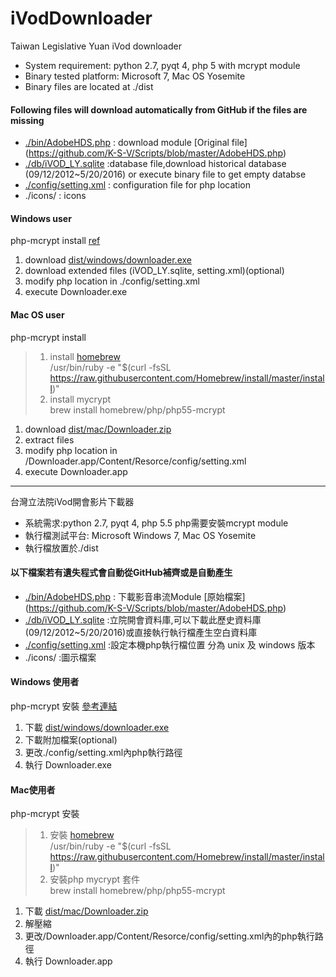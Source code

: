 # iVodDownloader
Taiwan Legislative Yuan iVod downloader
*  System requirement: python 2.7, pyqt 4, php 5 with mcrypt module
*  Binary tested platform: Microsoft 7, Mac OS Yosemite
*  Binary files are located at ./dist
  
#### Following files will download automatically  from GitHub if the files are missing
- [./bin/AdobeHDS.php](https://raw.githubusercontent.com/chpaul/iVodDownloader/5901b505e8981080b5f5ef33afd44d714aa9d8e1/bin/AdobeHDS.php) : download module [Original file] (https://github.com/K-S-V/Scripts/blob/master/AdobeHDS.php)
- [./db/iVOD_LY.sqlite](https://github.com/chpaul/iVodDownloader/blob/5901b505e8981080b5f5ef33afd44d714aa9d8e1/db/iVOD_LY.sqlite) :database file,download historical database (09/12/2012~5/20/2016) or execute binary file to get empty databse
- [./config/setting.xml](https://github.com/chpaul/iVodDownloader/tree/master/config) : configuration file for php location
- ./icons/ : icons

#### Windows user
php-mcrypt install [ref](http://php.net/manual/en/install.windows.extensions.php)   
     
1. download [dist/windows/downloader.exe](https://github.com/chpaul/iVodDownloader/raw/master/dist/windows/Downloader.exe)
2. download extended files (iVOD_LY.sqlite, setting.xml)(optional)
3. modify php location in ./config/setting.xml
4. execute Downloader.exe

#### Mac OS user
php-mcrypt install  
>1. install [homebrew](http://brew.sh/)    
>/usr/bin/ruby -e "$(curl -fsSL https://raw.githubusercontent.com/Homebrew/install/master/install)"
>2. install mycrypt    
>brew install homebrew/php/php55-mcrypt

1. download  [dist/mac/Downloader.zip](https://github.com/chpaul/iVodDownloader/raw/master/dist/mac/Downloader.zip)
2. extract files
3. modify php location in /Downloader.app/Content/Resorce/config/setting.xml
4. execute Downloader.app


-------------------------------

台灣立法院iVod開會影片下載器

*  系統需求:python 2.7, pyqt 4, php 5.5 php需要安裝mcrypt module
*  執行檔測試平台: Microsoft Windows 7, Mac OS Yosemite
*  執行檔放置於./dist

#### 以下檔案若有遺失程式會自動從GitHub補齊或是自動產生
- [./bin/AdobeHDS.php](https://raw.githubusercontent.com/chpaul/iVodDownloader/5901b505e8981080b5f5ef33afd44d714aa9d8e1/bin/AdobeHDS.php) : 下載影音串流Module [原始檔案] (https://github.com/K-S-V/Scripts/blob/master/AdobeHDS.php)
- [./db/iVOD_LY.sqlite](https://github.com/chpaul/iVodDownloader/blob/5901b505e8981080b5f5ef33afd44d714aa9d8e1/db/iVOD_LY.sqlite) :立院開會資料庫,可以下載此歷史資料庫(09/12/2012~5/20/2016)或直接執行執行檔產生空白資料庫
- [./config/setting.xml](https://github.com/chpaul/iVodDownloader/tree/master/config) :設定本機php執行檔位置 分為 unix 及 windows 版本
- ./icons/ :圖示檔案

#### Windows 使用者
php-mcrypt 安裝 [參考連結](http://php.net/manual/en/install.windows.extensions.php)   
     
1. 下載 [dist/windows/downloader.exe](https://github.com/chpaul/iVodDownloader/raw/master/dist/windows/Downloader.exe)
2. 下載附加檔案(optional)
3. 更改./config/setting.xml內php執行路徑
4. 執行 Downloader.exe

#### Mac使用者
php-mcrypt 安裝  
>1. 安裝 [homebrew](http://brew.sh/)    
>/usr/bin/ruby -e "$(curl -fsSL https://raw.githubusercontent.com/Homebrew/install/master/install)"
>2. 安裝php mycrypt 套件   
>brew install homebrew/php/php55-mcrypt

1. 下載  [dist/mac/Downloader.zip](https://github.com/chpaul/iVodDownloader/raw/master/dist/mac/Downloader.zip)
2. 解壓縮
3. 更改/Downloader.app/Content/Resorce/config/setting.xml內的php執行路徑
4. 執行 Downloader.app

